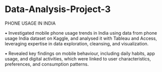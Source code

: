 # Data-Analysis-Project-3
PHONE USAGE IN INDIA

•	Investigated mobile phone usage trends in India using data from phone usage India dataset on Kaggle, and analysed it with Tableau and Access, leveraging expertise in data exploration, cleansing, and visualization.

•	Revealed key findings on mobile behaviour, including daily habits, app usage, and digital activities, which were linked to user characteristics, preferences, and consumption patterns.


